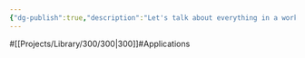 ```yaml
---
{"dg-publish":true,"description":"Let's talk about everything in a working application. Let's focus on the actual creation theory, structure, tools, languages, etc.","permalink":"/projects/library/300/300/","dgPassFrontmatter":true,"noteIcon":"0","created":"2024-01-31T00:33:25.374+09:00","updated":"2024-06-20T01:25:57.368+09:00"}
---
```


#[[Projects/Library/300/300\|300]]#Applications


